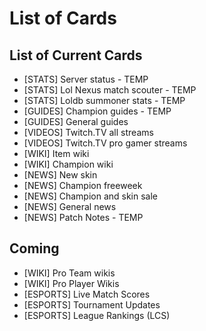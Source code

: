 List of Cards
=========

## List of Current Cards

- [STATS] Server status - TEMP
- [STATS] Lol Nexus match scouter - TEMP
- [STATS] Loldb summoner stats - TEMP
- [GUIDES] Champion guides - TEMP
- [GUIDES] General guides
- [VIDEOS] Twitch.TV all streams
- [VIDEOS] Twitch.TV pro gamer streams 
- [WIKI] Item wiki
- [WIKI] Champion wiki
- [NEWS] New skin
- [NEWS] Champion freeweek
- [NEWS] Champion and skin sale
- [NEWS] General news
- [NEWS] Patch Notes - TEMP


## Coming
- [WIKI] Pro Team wikis
- [WIKI] Pro Player Wikis
- [ESPORTS] Live Match Scores
- [ESPORTS] Tournament Updates
- [ESPORTS] League Rankings (LCS)
